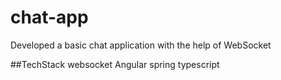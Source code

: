 # chat-app

Developed a basic chat application with the help of WebSocket

##TechStack
websocket
Angular
spring
typescript
